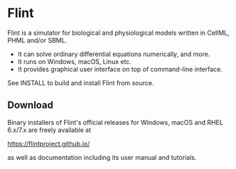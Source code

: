 Flint
=====

Flint is a simulator for biological and physiological models written in
CellML, PHML and/or SBML.

* It can solve ordinary differential equations numerically, and more.
* It runs on Windows, macOS, Linux etc.
* It provides graphical user interface on top of command-line interface.

See INSTALL to build and install Flint from source.

Download
--------

Binary installers of Flint's official releases for Windows, macOS and
RHEL 6.x/7.x are freely available at

https://flintproject.github.io/

as well as documentation including its user manual and tutorials.
